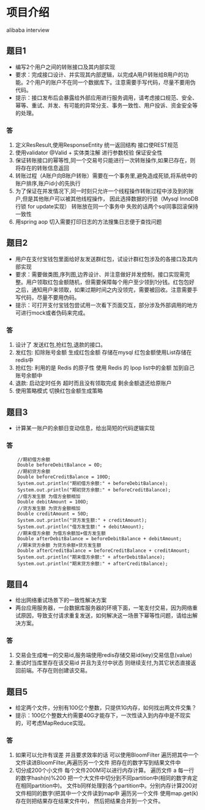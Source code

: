 # 项目介绍
alibaba interview

## 题目1
- 编写2个用户之间的转账接口及其内部实现
- 要求：完成接口设计、并实现其内部逻辑，以完成A用户转账给B用户的功能。2个用户的账户不在同一个数据库下。注意需要手写代码，尽量不要用伪代码。
- 提示：接口发布后会暴露给外部应用进行服务调用，请考虑接口规范、安全、幂等、重试、并发、有可能的异常分支、事务一致性、用户投诉、资金安全等的处理。

### 答
1. 定义ResResult,使用ResponseEntity<Result> 统一返回结构 接口使REST规范 
2. 使用validator  @Valid + 实体类注解 进行参数校验 保证安全性
3. 保证转账接口的幂等性,同一个交易号只能进行一次转账操作,如果已存在，则将存在的转账信息返回
4. 转账过程（A账户向B账户转账）需要在一个事务里,避免造成死锁,将系统中的账户排序,账户id小的先执行
5. 为了保证在并发情况下,同一时刻只允许一个线程操作转账过程中涉及到的账户,但是其他账户可以被其他线程操作，
   因此选择数据的行锁（Mysql InnoDB行锁 for update实现） 转账放在同一个事务中 失败的话两个sql同事回滚保持一致性
6. 用spring aop 切入需要打印日志的方法搜集日志便于查找问题

## 题目2
- 用户在支付宝钱包里面给好友发送群红包，试设计群红包涉及的各接口及其内部实现
- 要求：需要做类图,序列图,边界设计、并注意做好并发控制，接口实现需完整。用户领取红包金额随机，但需要保障每个用户至少领到1分钱。红包包好之后，通知用户来领取，如果过期时间之内没领完，需要被回收。注意需要手写代码，尽量不要用伪码。
- 提示：可打开支付宝钱包尝试用一次看下页面交互，部分涉及外部调用的地方可进行mock或者伪码来完成。
### 答
1. 设计了 发送红包,抢红包,退款的接口。
2. 发红包: 扣除账号金额 生成红包金额 存储在mysql 红包金额使用List存储在redis中 
3. 抢红包: 利用的是 Redis 的原子性 使用 Redis 的 lpop list中的金额 加到自己账号余额中
4. 退款: 启动定时任务 超时而且没有领取完成 剩余金额退还给原账户 
3. 使用策略模式 切换红包金额生成策略

## 题目3
- 计算某一账户的余额日变动信息，给出简短的代码逻辑实现
### 答
```
    //期初借方余额
    Double beforeDebitBalance = 0D;
    //期初贷方余额
    Double beforeCreditBalance = 100D;
    System.out.println("期初借方余额:" + beforeDebitBalance);
    System.out.println("期初贷方余额:" + beforeCreditBalance);
    //借方发生额 为借方金额相加
    Double debitAmount = 100D;
    //贷方发生额 为贷方金额相加
    Double creditAmount = 50D;
    System.out.println("贷方发生额:" + creditAmount);
    System.out.println("借方发生额:" + debitAmount);
    //期末借方余额 为借方余额加+借方发生额
    Double afterDebitBalance = beforeDebitBalance + debitAmount;
    //期末贷方余额 为贷方余额+贷方发生额
    Double afterCreditBalance = beforeCreditBalance + creditAmount;
    System.out.println("期末借方余额:" + afterDebitBalance);
    System.out.println("期末贷方余额:" + afterCreditBalance);

```

## 题目4
- 给出网络重试场景下的一致性解决方案
- 两台应用服务器，一台数据库服务器的环境下面，一笔支付交易，因为网络重试原因，导致支付请求重复发送，如何解决这一场景下幂等性问题，请给出解决方案。
### 答
1. 交易会生成唯一的交易id,服务端使用redis存储交易id(key)交易信息(value)
2. 重试时当库里存在该交易id 并且为支付中状态 则继续支付,为其它状态直接返回前端。不存在则创建该交易。

## 题目5
- 给定两个文件，分别有100亿个整数，只提供1G内存，如何找出两文件交集？
- 提示：100亿个整数大约需要40G才能存下，一次性读入到内存中是不现实的，可考虑MapReduce实现。
### 答
1. 如果可以允许有误差 并且要求效率的话 可以使用BloomFilter 遍历把其中一个文件读进BloomFilter,再遍历另一个文件 把存在的数字写到结果文件中
2. 切分成200个小文件 每个文件200M可以进行内存计算。 
遍历文件 a 每一行的数字hash(n)%200 把一个大文件中切分到不同partition中(相同的数字肯定在相同partition中)。
文件b同样处理到各个partition中。分别内存计算200对文件相同的数字(把其中一个文件读到map中 遍历另一个文件 使用map.get(k) 存在则把结果存在结果文件中)，
然后把结果合并到一个文件。

